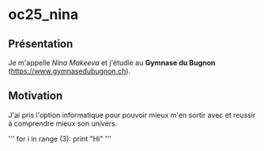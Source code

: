# oc25_nina

## Présentation 

Je m'appelle _Nina Makeeva_ et j'étudie au **Gymnase du Bugnon** (https://www.gymnasedubugnon.ch).

## Motivation 
J'ai pris l'option informatique pour pouvoir mieux m'en sortir avec et reussir à comprendre mieux son univers.

'''
for i in range (3):
print "Hi"
'''
